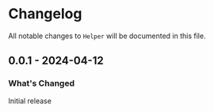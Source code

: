 # Changelog

All notable changes to `Helper` will be documented in this file.

## 0.0.1 - 2024-04-12

### What's Changed
Initial release
